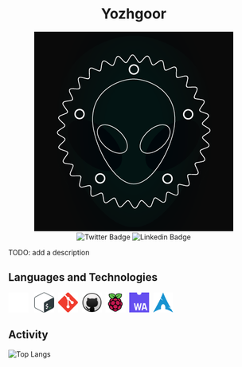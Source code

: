 <h1 align="center">Yozhgoor</h1>

<div id="logo" align="center">
  <img
    src="img/logo.png"
    alt="yozhgoor's logo"
  />
</div>

<div id="badges" align="center">
  <a
    href="https://twitter.com/yozhgoor"
    style="text-decoration: none;"
  >
    <img
      src="https://img.shields.io/badge/Twitter-blue?style=for-the-badge&logo=twitter&logoColor=white"
      alt="Twitter Badge"
    />
  </a>
  <a
    href="https://www.linkedin.com/in/yohan-boogaert-1a71a7230"
    style="text-decoration: none;"
  >
    <img
      src="https://img.shields.io/badge/LinkedIn-blue?style=for-the-badge&logo=linkedin&logoColor=white"
      alt="Linkedin Badge"
    />
  </a>
</div>

TODO: add a description

## Languages and Technologies

<div>
  <a
    href="https://www.rust-lang.org/"
    style="text-decoration: none;"
  >
    <img
        src="img/rust.svg"
        title="Rust"
        width="40"
        height="40"
    />
  </a>&nbsp;
  <img
    src="img/bash.svg"
    title="Bash"
    width="40"
    height="40"
  />&nbsp;
  <img
    src="img/git.svg"
    title="Git"
    width="40"
    height="40"
  />&nbsp;
  <img
    src="img/github.svg"
    title="GitHub"
    width="40"
    height="40"
  />&nbsp;
  <img
    src="img/raspberry-pi.svg"
    title="Raspberry Pi"
    width="40"
    height="40"
  />&nbsp;
  <img
    src="img/web-assembly.svg"
    title="WebAssembly"
    width="40"
    height="40"
  />&nbsp;
  <img
    src="img/arch-linux.svg"
    title="Arch Linux"
    width="40"
    height="40"
  />&nbsp;
</div>

## Activity

![Top Langs](https://github-readme-stats.vercel.app/api/top-langs/?username=yozhgoor&)
